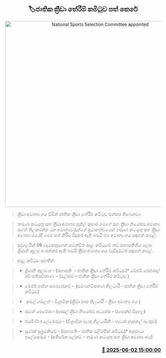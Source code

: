 <p align='center'><b><h2 align='center' title='National Sports Selection Committee appointed'>🏷ජාතික ක්‍රීඩා තේරීම් කමිටුව පත් කෙරේ</h2></b></p>
<p align='center'><img src='https://helakuru.sgp1.cdn.digitaloceanspaces.com/esana/images/lib/sport-commite-uio.jpg' width='600' alt='National Sports Selection Committee appointed'></p>

> ක්‍රීඩා අමාත්‍යංශය විසින් ජාතික ක්‍රීඩා තේරීම් කමිටුව පත්කර තිබෙනවා.

> තරුණ කටයුතු සහ ක්‍රීඩා අමාත්‍ය සුනිල් කුමාර ගමගේ සහ ක්‍රීඩා නියෝජ්‍ය අමාත්‍ය සුගත් තිලකරත්න යන අමාත්‍යවරුන්ගේ ප්‍රධානත්වයෙන් තරුණ කටයුතු සහ ක්‍රීඩා අමාත්‍යංශයේදී මෙම පත් කිරීම සිදුකර ඇති බවයි එම ‍අමාත්‍යංශය සඳහන් කළේ.

> පුද්ගලයින් 08 දෙනෙකුගෙන් සමන්විත අදාළ කමිටුවේ නව සභාපතිනිය ලෙස ශ්‍රියානි කුලවංශ පත්කර ඇති බවයි ක්‍රීඩා අමාත්‍යංශය වැඩිදුරටත් සඳහන් කළේ.

> අදාළ කමිටුව පහතින්.

> * ශ්‍රියානි කුලවංශ - (සභාපති  - ජාතික ක්‍රීඩා තේරීම් කමිටුව)* මේජර් ජෙනරාල් රවී පතිරවිතාණ  - (ලේකම් - ජාතික ක්‍රීඩා තේරීම් කමිටුව )

> * මේජර් රාජිත සමරසේකර -  (සම්බන්ධීකරණ නිලධාරී - ජාතික ක්‍රීඩා තේරීම් කමිටුව)

> *  කමල් ගම්ලත් - විශ්‍රාමික (ක්‍රීඩා භාර නිලධාරී - ක්‍රීඩා අමාත්‍යංශය )

> * රුවන් පෙරේරා - (පාසල් ක්‍රීඩා නියෝජ්‍ය අධ්‍යක්ෂ - සසෙක්ස් විදුහල)

> * ජයමිණි ඉලේපෙරුම - (විශ්‍රාමික බැංකු නිළධාරිනි - හැටන් නැෂනල් බැංකුව)

> * සුරේෂ් සුබ්‍රමනියම් - (සභාපති - ජාතික ඔලිම්පික් කමිටුව)* අනුරාධා ඉලේපෙරුම - (අතිරේක ලේකම් - තරුණ කටයුතු සහ ක්‍රීඩා අමාත්‍යංශය)



<h3 align='right'><a href='https://www.helakuru.lk/esana/p/110619/'>📅 2025-06-02 15:00:00</a></h3>
